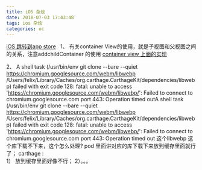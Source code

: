 ```yaml
---
title: iOS 杂烩
date: 2018-07-03 17:43:48
tags: ios 杂烩
categories: oc
---
```


[iOS 跳转到app store](https://www.jianshu.com/p/d81a0ca7b149)
 
1、
有关container View的使用，就是子视图和父视图之间的关系，注意addchildContainer 的使用
[container view 上面的实现](https://developer.apple.com/library/ios/featuredarticles/ViewControllerPGforiPhoneOS/ImplementingaContainerViewController.html)


2、
A shell task (/usr/bin/env git clone --bare --quiet https://chromium.googlesource.com/webm/libwebp /Users/felix/Library/Caches/org.carthage.CarthageKit/dependencies/libwebp) failed with exit code 128:
fatal: unable to access 'https://chromium.googlesource.com/webm/libwebp/': Failed to connect to chromium.googlesource.com port 443: Operation timed outA shell task (/usr/bin/env git clone --bare --quiet https://chromium.googlesource.com/webm/libwebp /Users/felix/Library/Caches/org.carthage.CarthageKit/dependencies/libwebp) failed with exit code 128:
fatal: unable to access 'https://chromium.googlesource.com/webm/libwebp/': Failed to connect to chromium.googlesource.com port 443: Operation timed out
这个libwebp 这个库下载不下来，这个怎么处理? pod 里面讲对应的库下载下来放到缓存里面就行了； 
carthage :  
1） 放到缓存里面好像不行；
2）。。。